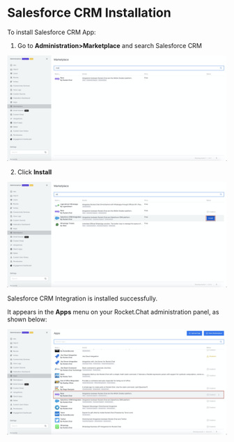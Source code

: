# Salesforce CRM Installation

To install Salesforce CRM App:

1. Go to **Administration&gt;Marketplace** and search Salesforce CRM

![](../../../../.gitbook/assets/image%20%28468%29.png)

2. Click **Install**

![](../../../../.gitbook/assets/image%20%28462%29.png)

Salesforce CRM Integration is installed successfully.

It appears in the **Apps** menu on your Rocket.Chat administration panel, as shown below:

![](../../../../.gitbook/assets/image%20%28470%29.png)

